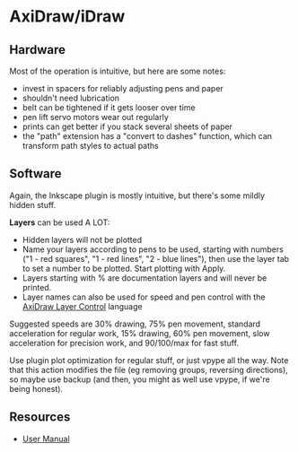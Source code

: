 # AxiDraw/iDraw

## Hardware

Most of the operation is intuitive, but here are some notes:

- invest in spacers for reliably adjusting pens and paper
- shouldn't need lubrication
- belt can be tightened if it gets looser over time
- pen lift servo motors wear out regularly
- prints can get better if you stack several sheets of paper
- the "path" extension has a "convert to dashes" function, which can transform path styles to actual paths

## Software

Again, the Inkscape plugin is mostly intuitive, but there's some mildly hidden stuff.

**Layers** can be used A LOT:

- Hidden layers will not be plotted
- Name your layers according to pens to be used, starting with numbers ("1 - red squares", "1 - red lines", "2 - blue
  lines"), then use the layer tab to set a number to be plotted. Start plotting with Apply.
- Layers starting with % are documentation layers and will never be printed.
- Layer names can also be used for speed and pen control with the [AxiDraw Layer
  Control](https://wiki.evilmadscientist.com/AxiDraw_Layer_Control) language

Suggested speeds are 30% drawing, 75% pen movement, standard acceleration for regular work, 15% drawing, 60% pen
movement, slow acceleration for precision work, and 90/100/max for fast stuff.

Use plugin plot optimization for regular stuff, or just vpype all the way. Note that this action modifies the file (eg
removing groups, reversing directions), so maybe use  backup (and then, you might as well use vpype, if we're being
honest).

## Resources

- [User Manual](https://cdn.evilmadscientist.com/dl/ad/public/AxiDraw_Guide_v501b.pdf)
